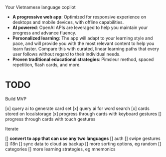 Your Vietnamese language copilot

- **A progressive web app**: Optimized for responsive experience on desktops and mobile devices, with offline capabilities.
- **AI powered**: OpenAI APIs are leveraged to help you maintain your progress and advance fluency.
- **Personalized learning**: The app will adapt to your learning style and pace, and will provide you with the most relevant content to help you learn faster. Compare this with curated, linear learning paths that every user follows without regard to their individual needs.
- **Proven traditional educational strategies**: Pimsleur method, spaced repetition, flash cards, and more.

# TODO

Build MVP

[x] query ai to generate card set
[x] query ai for word search
[x] cards stored on localstorage
[x] progress through cards with keyboard gestures
[] progress through cards with touch gestures

Iterate

[] **convert to app that can use any two languages**
[] auth
[] swipe gestures
[] i18n
[] sync data to cloud as backup
[] more sorting options, eg random
[] categories
[] more learning strategies, eg mnemonics
